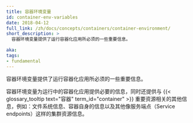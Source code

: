 ```yaml
---
title: 容器环境变量
id: container-env-variables
date: 2018-04-12
full_link: /zh/docs/concepts/containers/container-environment/
short_description: >
  容器环境变量提供了运行容器化应用所必须的一些重要信息。

aka: 
tags:
- fundamental
---
```


<!--
---
title: Container Environment Variables
id: container-env-variables
date: 2018-04-12
full_link: /zh/docs/concepts/containers/container-environment/
short_description: >
  Container environment variables are name=value pairs that provide useful information into containers running in a Pod.

aka: 
tags:
- fundamental
---
-->

<!--
 Container environment variables are name=value pairs that provide useful information into containers running in a Pod.
-->

  容器环境变量提供了运行容器化应用所必须的一些重要信息。
  
<!--more-->
<!--
Container environment variables provide information that is required by the running containerized applications along with information about important resources to the {{< glossary_tooltip text="Containers" term_id="container" >}}. For example, file system details, information about the container itself, and other cluster resources such as service endpoints.
-->

  容器环境变量为运行中的容器化应用提供必要的信息，同时还提供与 {{< glossary_tooltip text="容器" term_id="container" >}} 重要资源相关的其他信息，例如：文件系统信息、容器自身的信息以及其他像服务端点（Service endpoints）这样的集群资源信息。
